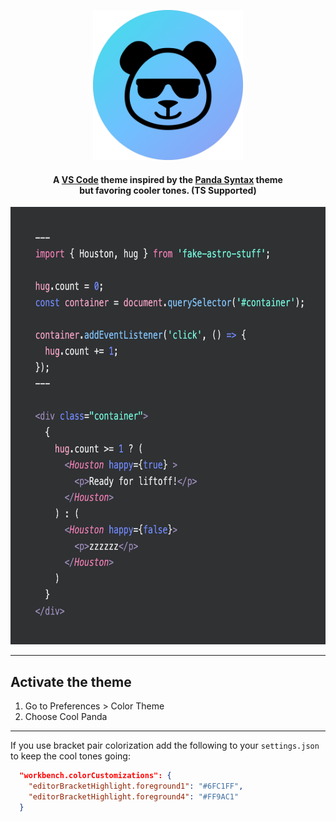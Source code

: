 <p align="center">
 <img src="https://raw.githubusercontent.com/JusticeMatthew/cool-panda/main/images/cool-panda.png" alt="logo" width="240" height="240"/>
</p> 

<h4 align="center">A <a href="https://code.visualstudio.com/">VS Code</a> theme inspired by the <a href="https://github.com/PandaTheme/panda-syntax-vscode">Panda Syntax</a> theme<br/>but favoring cooler tones. (TS Supported)</h4>


<p align="center">
 <img src="https://raw.githubusercontent.com/JusticeMatthew/cool-panda/main/images/cool-panda-preview.png" alt="logo" width="600" height="700"/>
</p> 


---

## Activate the theme

1. Go to Preferences > Color Theme
2. Choose Cool Panda

---

If you use bracket pair colorization add the following to your `settings.json` to keep the cool tones going:

```json
  "workbench.colorCustomizations": {
    "editorBracketHighlight.foreground1": "#6FC1FF",
    "editorBracketHighlight.foreground4": "#FF9AC1"
  }
```
